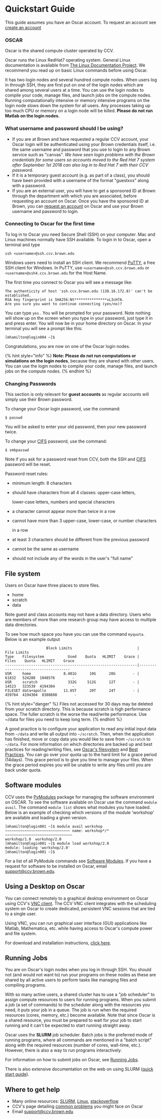 # Quickstart Guide

This guide assumes you have an Oscar account. To request an account see [create an account](https://brown.co1.qualtrics.com/jfe/form/SV_0GtBE8kWJpmeG4B)

### OSCAR

Oscar is the shared compute cluster operated by CCV.

Oscar runs the Linux RedHat7 operating system. General Linux documentation is available from [The Linux Documentation Project](http://tldp.org/LDP/intro-linux/html/). We recommend you read up on basic Linux commands before using Oscar.

It has two login nodes and several hundred compute nodes. When users log in through SSH, they are first put on one of the login nodes which are shared among several users at a time. You can use the login nodes to compile your code, manage files, and launch jobs on the compute nodes. Running computationally intensive or memory intensive programs on the login node slows down the system for all users. Any processes taking up too much CPU or memory on a login node will be killed. **Please do not run Matlab on the login nodes.**

### What username and password should I be using?

* If you are at Brown and have requested a regular CCV account, your Oscar login will be authenticated using your Brown credentials itself, i.e. the same username and password that you use to login to any Brown service such as "canvas". _We have seen login problems with the Brown credentials for some users so accounts moved to the Red Hat 7 system after September 1st 2018 can also log in to Red Hat 7 with their CCV password._
* If it is a temporary guest account \(e.g. as part of a class\), you should have been provided with a username of the format "guestxxx" along with a password.
* If you are an external user, you will have to get a sponsored ID at Brown through the department with which you are associated, before requesting an account on Oscar. Once you have the sponsored ID at Brown, you can [request an account](https://www.ccv.brown.edu/start/account) on Oscar and use your Brown username and password to login.

### Connecting to Oscar for the first time

To log in to Oscar you need Secure Shell \(SSH\) on your computer. Mac and Linux machines normally have SSH available. To login in to Oscar, open a terminal and type

```text
ssh <username>@ssh.ccv.brown.edu
```

Windows users need to install an SSH client. We recommend [PuTTY](http://www.chiark.greenend.org.uk/~sgtatham/putty/download.html), a free SSH client for Windows. In PuTTY, use `<username>@ssh.ccv.brown.edu` or `<username>@ssh4.ccv.brown.edu` for the Host Name.

The first time you connect to Oscar you will see a message like:

```text
The authenticity of host 'ssh.ccv.brown.edu (138.16.172.8)' can't be established.
RSA key fingerprint is SHA256:Nt***************vL3cH7A.
Are you sure you want to continue connecting (yes/no)?
```

You can type `yes` . You will be prompted for your password. Note nothing will show up on the screen when you type in your password, just type it in and press enter. You will now be in your home directory on Oscar. In your terminal you will see a prompt like this:

```text
[mhamilton@login004 ~]$
```

Congratulations, you are now on one of the Oscar login nodes.

{% hint style="info" %}
**Note: Please do not run computations or simulations on the login nodes**, because they are shared with other users. You can use the login nodes to compile your code, manage files, and launch jobs on the compute nodes.
{% endhint %}

### Changing Passwords

This section is only relevant for **guest accounts** as regular accounts will simply use their Brown password.

To change your Oscar login password, use the command:

```text
$ passwd
```

You will be asked to enter your old password, then your new password twice.

To change your [CIFS](connecting-to-oscar/connecting/cifs.md) password, use the command:

```text
$ smbpasswd
```

Note if you ask for a password reset from CCV, both the SSH and [CIFS](connecting-to-oscar/connecting/cifs.md) password will be reset.

Password reset rules:

* minimum length: 8 characters
* should have characters from all 4 classes: upper-case letters,

  lower-case letters, numbers and special characters

* a character cannot appear more than twice in a row
* cannot have more than 3 upper-case, lower-case, or number characters

  in a row

* at least 3 characters should be different from the previous password
* cannot be the same as username
* should not include any of the words in the user's "full name"

## File system

Users on Oscar have three places to store files.

* home
* scratch
* data

Note guest and class accounts may not have a data directory. Users who are members of more than one research group may have access to multiple data directories.

To see how much space you have you can use the command `myquota`. Below is an example output

```text
                   Block Limits                              |           File Limits              
Type    Filesystem           Used    Quota   HLIMIT    Grace |    Files    Quota   HLIMIT    Grace
-------------------------------------------------------------|--------------------------------------
USR     home               8.401G      10G      20G        - |    61832   524288  1048576        -
USR     scratch              332G     512G      12T        - |    14523   323539  4194304        -
FILESET data+apollo        11.05T      20T      24T        - |   459764  4194304  8388608        -
```

{% hint style="danger" %}
Files not accessed for 30 days may be deleted from your scratch directory. This is because scratch is high performance space. The fuller scratch is the worse the read/write performance. Use ~/data for files you need to keep long term.
{% endhint %}

A good practice is to configure your application to read any initial input data from `~/data` and write all output into `~/scratch`. Then, when the application has finished, move or copy data you would like to save from `~/scratch` to `~/data`. For more information on which directories are backed up and best practices for reading/writing files, see [Oscar's filesystem](connecting-to-oscar/filesystem/) and [Best Practices](connecting-to-oscar/filesystem/io-best-practices.md). You can go over your quota up to the hard limit for a grace period \(14days\). This grace period is to give you time to manage your files. When the grace period expires you will be unable to write any files until you are back under quota.

## Software modules

CCV uses the [PyModules](https://bitbucket.org/mhowison/pymodules) package for managing the software environment on OSCAR. To see the software available on Oscar use the command `module avail`. The command `module list` shows what modules you have loaded. Below is an example of checking which versions of the module 'workshop' are available and loading a given version.

```text
[mhamilton@login001 ~]$ module avail workshop
~~~~~~~~~~~~~~~~~~~~~~~~~~~~~~ name: workshop*/* ~~~~~~~~~~~~~~~~~~~~~~~~~~~~~~~
workshop/1.0  workshop/2.0  
[mhamilton@login001 ~]$ module load workshop/2.0
module: loading 'workshop/2.0'
[mhamilton@login001 ~]$
```

For a list of all PyModule commands see [Software Modules](connecting-to-oscar/software/). If you have a request for software to be installed on Oscar, email support@ccv.brown.edu.

## Using a Desktop on Oscar

You can connect remotely to a graphical desktop environment on Oscar using CCV's [VNC client](connecting-to-oscar/connecting/vnc.md). The CCV VNC client integrates with the scheduling system on Oscar to create dedicated, persistent VNC sessions that are tied to a single user.

Using VNC, you can run graphical user interface \(GUI\) applications like Matlab, Mathematica, etc. while having access to Oscar's compute power and file system.

For download and installation instructions, [click here](connecting-to-oscar/connecting/vnc.md#instructions).

## Running Jobs

You are on Oscar's login nodes when you log in through SSH. You should not \(and would not want to\) run your programs on these nodes as these are shared by all active users to perform tasks like managing files and compiling programs.

With so many active users, a shared cluster has to use a "job scheduler" to assign compute resources to users for running programs. When you submit a job \(a set of commands\) to the scheduler along with the resources you need, it puts your job in a queue. The job is run when the required resources \(cores, memory, etc.\) become available. Note that since Oscar is a shared resource, you must be prepared to wait for your job to start running and it can't be expected to start running straight away.

Oscar uses the **SLURM** job scheduler. Batch jobs is the preferred mode of running programs, where all commands are mentioned in a "batch script" along with the required resources \(number of cores, wall-time, etc.\). However, there is also a way to run programs interactively.

For information on how to submit jobs on Oscar, see [Running Jobs](connecting-to-oscar/slurm/shared-machine/).

There is also extensive documentation on the web on using SLURM \([quick start guide](https://slurm.schedmd.com/quickstart.html)\).

## Where to get help

* Many online resources: [SLURM](https://slurm.schedmd.com/), [Linux](http://tldp.org/LDP/intro-linux/html/), [stackoverflow](http://stackoverflow.com/)
* CCV's page detailing [common problems](getting-help/faq.md) you might face on Oscar
* Email [support@ccv.brown.edu](mailto:support@ccv.brown.edu)


